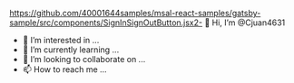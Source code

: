 https://github.com/40001644samples/msal-react-samples/gatsby-sample/src/components/SignInSignOutButton.jsx2- 👋 Hi, I’m @Cjuan4631
- 👀 I’m interested in ...
- 🌱 I’m currently learning ...
- 💞️ I’m looking to collaborate on ...
- 📫 How to reach me ...

<!---
Cjuan4631/Cjuan4631 is a ✨ special ✨ repository because its `README.md` (this file) appears on your GitHub profile.
You can click the Preview link to take a look at your changes.
--->
